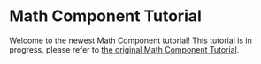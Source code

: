 # Math Component Tutorial 

Welcome to the newest Math Component tutorial!
This tutorial is in progress, please refer to
[the original Math Component Tutorial](https://nasa.github.io/fprime/Tutorials/MathComponent/Tutorial.html). 